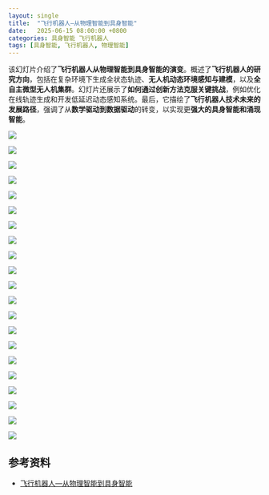 ```yaml
---
layout: single
title:  "飞行机器人—从物理智能到具身智能"
date:   2025-06-15 08:00:00 +0800
categories: 具身智能 飞行机器人
tags: [具身智能, 飞行机器人, 物理智能]
---
```


该幻灯片介绍了**飞行机器人从物理智能到具身智能的演变**。概述了**飞行机器人的研究方向**，包括在复杂环境下生成全状态轨迹、**无人机动态环境感知与建模**，以及**全自主微型无人机集群**。幻灯片还展示了**如何通过创新方法克服关键挑战**，例如优化在线轨迹生成和开发低延迟动态感知系统。最后，它描绘了**飞行机器人技术未来的发展路径**，强调了从**数学驱动到数据驱动**的转变，以实现更**强大的具身智能和涌现智能**。

<!--more-->

![](/images/2025/FlyingRobot/00.jpg)

![](/images/2025/FlyingRobot/01.jpg)

![](/images/2025/FlyingRobot/02.jpg)

![](/images/2025/FlyingRobot/03.jpg)

![](/images/2025/FlyingRobot/04.jpg)

![](/images/2025/FlyingRobot/05.jpg)

![](/images/2025/FlyingRobot/06.jpg)

![](/images/2025/FlyingRobot/07.jpg)

![](/images/2025/FlyingRobot/08.jpg)

![](/images/2025/FlyingRobot/09.jpg)

![](/images/2025/FlyingRobot/10.jpg)

![](/images/2025/FlyingRobot/11.jpg)

![](/images/2025/FlyingRobot/12.jpg)

![](/images/2025/FlyingRobot/13.jpg)

![](/images/2025/FlyingRobot/14.jpg)

![](/images/2025/FlyingRobot/15.jpg)

![](/images/2025/FlyingRobot/16.jpg)

![](/images/2025/FlyingRobot/17.jpg)

![](/images/2025/FlyingRobot/18.jpg)

![](/images/2025/FlyingRobot/19.jpg)

![](/images/2025/FlyingRobot/20.jpg)

## 参考资料
- [飞行机器人—从物理智能到具身智能](https://www.bilibili.com/video/BV14WMmzDEr7/)
